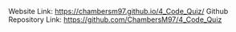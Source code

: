 Website Link: https://chambersm97.github.io/4_Code_Quiz/
Github Repository Link: https://github.com/ChambersM97/4_Code_Quiz